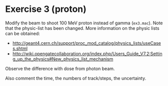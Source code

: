 # Exercise 3 (proton)

Modify the beam to shoot 100 MeV proton instead of gamma (```ex3.mac```). Note that the physic-list has been changed. More information on the physic lists can be obtained:
 - http://geant4.cern.ch/support/proc_mod_catalog/physics_lists/useCases.shtml
 - http://wiki.opengatecollaboration.org/index.php/Users_Guide_V7.2:Setting_up_the_physics#New_physics_list_mechanism

Observe the difference with dose from photon beam. 

Also comment the time, the numbers of track/steps, the uncertainty.


